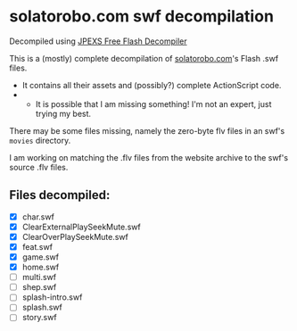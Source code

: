 # solatorobo.com swf decompilation

Decompiled using [JPEXS Free Flash Decompiler](https://github.com/jindrapetrik/jpexs-decompiler)   

This is a (mostly) complete decompilation of [solatorobo.com](https://solatorobo.org)'s Flash .swf files.
- It contains all their assets and (possibly?) complete ActionScript code.
- - It is possible that I am missing something! I'm not an expert, just trying my best.
   
There may be some files missing, namely the zero-byte flv files in an swf's `movies` directory.  
  
I am working on matching the .flv files from the website archive to the swf's source .flv files.

## Files decompiled:
- [x] char.swf
- [x] ClearExternalPlaySeekMute.swf
- [x] ClearOverPlaySeekMute.swf
- [x] feat.swf
- [x] game.swf
- [x] home.swf
- [ ] multi.swf
- [ ] shep.swf
- [ ] splash-intro.swf
- [ ] splash.swf
- [ ] story.swf
